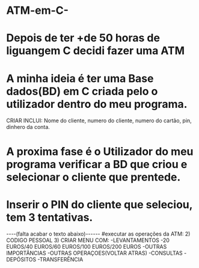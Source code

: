 # ATM-em-C-
# Depois de ter +de 50 horas de liguangem C decidi fazer uma ATM
# A minha ideia é ter uma Base dados(BD) em C criada pelo o utilizador dentro do meu programa.
  CRIAR INCLUI: Nome do cliente, numero do cliente, numero do cartão, pin, dinhero da conta.
  
# A proxima fase é o Utilizador do meu programa verificar a BD que criou e selecionar o cliente que prentede.
# Inserir o PIN do cliente que seleciou, tem 3 tentativas.
----(falta acabar o texto abaixo)------
#executar as operações da ATM:
2) CODIGO PESSOAL
3) CRIAR MENU COM:
-LEVANTAMENTOS
	-20 EUROS/40 EUROS/60 EUROS/100 EUROS/200 EUROS
	-OUTRAS IMPORTÂNCIAS
	-OUTRAS OPERAÇOES(VOLTAR ATRAS)
-CONSULTAS
-DEPÓSITOS
-TRANSFERÊNCIA
